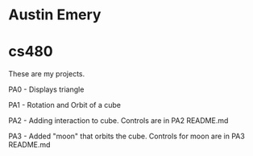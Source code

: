 # Austin Emery
# cs480

These are my projects.

PA0 - Displays triangle

PA1 - Rotation and Orbit of a cube

PA2 - Adding interaction to cube. Controls are in PA2 README.md

PA3 - Added "moon" that orbits the cube. Controls for moon are in PA3 README.md
